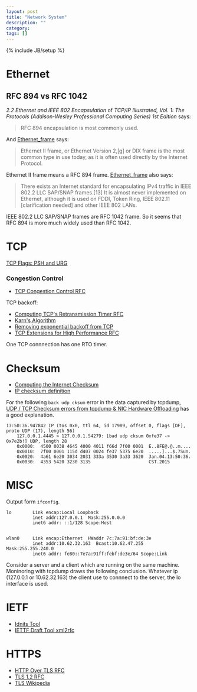 ```yaml
---
layout: post
title: "Network System"
description: ""
category:
tags: []
---
```

{% include JB/setup %}

# Ethernet
## RFC 894 vs RFC 1042
_2.2 Ethernet and IEEE 802 Encapsulation_ of _TCP/IP Illustrated, Vol. 1: The
Protocols (Addison-Wesley Professional Computing Series) 1st Edition_ says:

> RFC 894 encapsulation is most commonly used.

And [Ethernet_frame][1] says:

> Ethernet II frame, or Ethernet Version 2,[g] or DIX frame is the most common
> type in use today, as it is often used directly by the Internet Protocol.

Ethernet II frame means a RFC 894 frame. [Ethernet_frame][1] also says:

> There exists an Internet standard for encapsulating IPv4 traffic in IEEE 802.2
> LLC SAP/SNAP frames.[13] It is almost never implemented on Ethernet, although
> it is used on FDDI, Token Ring, IEEE 802.11 [clarification needed] and other
> IEEE 802 LANs.

IEEE 802.2 LLC SAP/SNAP frames are RFC 1042 frame. So it seems that RFC 894 is
more much widely used than RFC 1042.


  [1]: https://en.wikipedia.org/wiki/Ethernet_frame "Ethernet_frame"

# TCP

[TCP Flags: PSH and URG](http://packetlife.net/blog/2011/mar/2/tcp-flags-psh-and-urg/)

### Congestion Control
- [TCP Congestion Control RFC](http://tools.ietf.org/html/rfc5681)

TCP backoff:
- [Computing TCP's Retransmission Timer RFC](http://tools.ietf.org/html/rfc6298)
- [Karn's Algorithm](http://en.wikipedia.org/wiki/Karn's_algorithm)
- [Removing exponential backoff from TCP](http://www.sigcomm.org/sites/default/files/ccr/papers/2008/October/1452335-1452338.pdf)
- [TCP Extensions for High Performance RFC](http://tools.ietf.org/html/rfc7323)

One TCP connnection has one RTO timer.

# Checksum

- [Computing the Internet Checksum](https://tools.ietf.org/html/rfc1071)
- [IP checksum definition](http://www.netfor2.com/checksum.html)

For the following `back udp cksum` error in the data captured by tcpdump, [UDP /
TCP Checksum errors from tcpdump & NIC Hardware
Offloading](http://sokratisg.net/2012/04/01/udp-tcp-checksum-errors-from-tcpdump-nic-hardware-offloading/) has a good explanation.  

```
13:50:36.947842 IP (tos 0x0, ttl 64, id 17989, offset 0, flags [DF], proto UDP (17), length 56)
    127.0.0.1.4445 > 127.0.0.1.54279: [bad udp cksum 0xfe37 -> 0x7e2b!] UDP, length 28
	0x0000:  4500 0038 4645 4000 4011 f66d 7f00 0001  E..8FE@.@..m....
	0x0010:  7f00 0001 115d d407 0024 fe37 5375 6e20  .....]...$.7Sun.
	0x0020:  4a61 6e20 3034 2031 333a 3530 3a33 3620  Jan.04.13:50:36.
	0x0030:  4353 5420 3230 3135                      CST.2015
```

# MISC
Output form `ifconfig`.
```
lo        Link encap:Local Loopback  
          inet addr:127.0.0.1  Mask:255.0.0.0
          inet6 addr: ::1/128 Scope:Host


wlan0     Link encap:Ethernet  HWaddr 7c:7a:91:bf:de:3e  
          inet addr:10.62.32.163  Bcast:10.62.47.255  Mask:255.255.240.0
          inet6 addr: fe80::7e7a:91ff:febf:de3e/64 Scope:Link
```
Consider a server and a client which are running on the same machine. Moninoring
with tcpdump draws the following conclusion. Whatever ip (127.0.0.1 or
10.62.32.163) the client use to connnect to the server, the lo interface is used.

# IETF
- [Idnits Tool](https://tools.ietf.org/tools/idnits/about)
- [IETTF Draft Tool xml2rfc](http://xml2rfc.ietf.org/)

# HTTPS
- [HTTP Over TLS RFC](http://tools.ietf.org/html/rfc2818)
- [TLS 1.2 RFC](http://tools.ietf.org/html/rfc5246)
- [TLS Wikipedia](http://en.wikipedia.org/wiki/Transport_Layer_Security)
